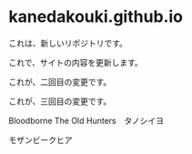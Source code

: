 # kanedakouki.github.io

これは、新しいリポジトリです。

これで、サイトの内容を更新します。

これが、二回目の変更です。

これが、三回目の変更です。

Bloodborne The Old Hunters　タノシイヨ

モザンビークヒア